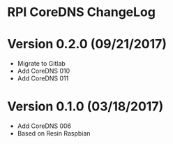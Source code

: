 RPI CoreDNS ChangeLog
=================================

# Version 0.2.0 (09/21/2017)

- Migrate to Gitlab
- Add CoreDNS 010
- Add CoreDNS 011

# Version 0.1.0 (03/18/2017)

- Add CoreDNS 006
- Based on Resin Raspbian

